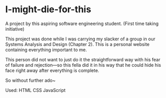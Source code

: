 # I-might-die-for-this
A project by this aspiring software engineering student. (First time taking initiative)

This project was done while I was carrying my slacker of a group in our Systems Analysis and Design (Chapter 2).
This is a personal website containing everything important to me.

This person did not want to just do it the straightforward way with his fear of failure and rejection—so this fella did it in his way that 
he could hide his face right away after everything is complete. 

So without further ado~


Used:
HTML
CSS
JavaScript
